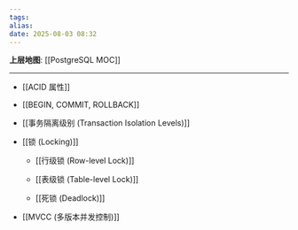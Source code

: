 ```yaml
---
tags: 
alias: 
date: 2025-08-03 08:32
---
```


**上层地图**: [[PostgreSQL MOC]]

---

- [[ACID 属性]]

- [[BEGIN, COMMIT, ROLLBACK]]

- [[事务隔离级别 (Transaction Isolation Levels)]]

- [[锁 (Locking)]]

    - [[行级锁 (Row-level Lock)]]

    - [[表级锁 (Table-level Lock)]]

    - [[死锁 (Deadlock)]]

- [[MVCC (多版本并发控制)]]